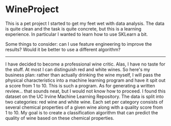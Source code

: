 # WineProject
This is a pet project I started to get my feet wet with data analysis. The data is quite clean and the task is quite concrete,
but this is a learning experience. In particular I wanted to learn how to use SKLearn a bit. 

Some things to consider: can I use feature engineering to improve the results? Would it be better to use a different algorithm?

____________________________________________________________________________________________________________________________

I have decided to become a professional wine critic. Alas, I have no taste for the stuff. At most I can distinguish red and white wines. So here's my business plan: rather than actually drinking the wine myself, I will pass the physical characteristics into a machine learning program and have it spit out a score from 1 to 10. This is such a program. As for generating a written review... that sounds neat, but I would not know how to proceed.
I found this dataset on the UC Irvine Machine Learning Repository. The data is split into two categories: red wine and white wine. Each set per category consists of several chemical properties of a given wine along with a quality score from 1 to 10. My goal is to create a classification algorithm that can predict the quality of wine based on these chemical properties.
